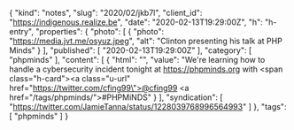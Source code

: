 {
  "kind": "notes",
  "slug": "2020/02/jkb7l",
  "client_id": "https://indigenous.realize.be",
  "date": "2020-02-13T19:29:00Z",
  "h": "h-entry",
  "properties": {
    "photo": [
      {
        "photo": "https://media.jvt.me/osyuz.jpeg",
        "alt": "Clinton presenting his talk at PHP Minds"
      }
    ],
    "published": [
      "2020-02-13T19:29:00Z"
    ],
    "category": [
      "phpminds"
    ],
    "content": [
      {
        "html": "",
        "value": "We're learning how to handle a cybersecurity incident tonight at https://phpminds.org with <span class=\"h-card\"><a class=\"u-url\" href=\"https://twitter.com/cfing99\">@cfing99</a></span> <a href=\"/tags/phpminds/\">#PHPMiNDS</a>"
      }
    ],
    "syndication": [
      "https://twitter.com/JamieTanna/status/1228039768996564993"
    ]
  },
  "tags": [
    "phpminds"
  ]
}
